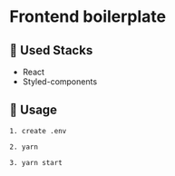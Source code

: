 # Frontend boilerplate

## 🌈 Used Stacks

-   React
-   Styled-components

## 🌈 Usage

```
1. create .env

2. yarn

3. yarn start
```
